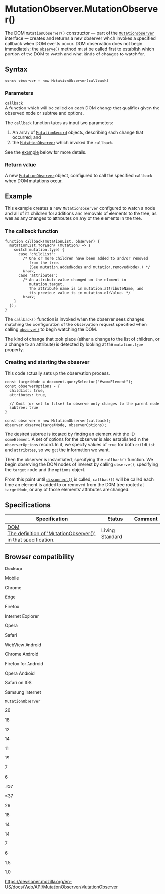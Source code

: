 MutationObserver.MutationObserver()
===================================

The DOM `MutationObserver()` constructor — part of the [`MutationObserver`](../mutationobserver) interface — creates and returns a new observer which invokes a specified callback when DOM events occur. DOM observation does not begin immediately; the [`observe()`](observe) method must be called first to establish which portion of the DOM to watch and what kinds of changes to watch for.

Syntax
------

    const observer = new MutationObserver(callback)

### Parameters

`callback`  
A function which will be called on each DOM change that qualifies given the observed node or subtree and options.

The `callback` function takes as input two parameters:

1.  An array of [`MutationRecord`](../mutationrecord) objects, describing each change that occurred; and
2.  the [`MutationObserver`](../mutationobserver) which invoked the `callback`.

See the [example](#example) below for more details.

### Return value

A new [`MutationObserver`](../mutationobserver) object, configured to call the specified `callback` when DOM mutations occur.

Example
-------

This example creates a new `MutationObserver` configured to watch a node and all of its children for additions and removals of elements to the tree, as well as any changes to attributes on any of the elements in the tree.

### The callback function

    function callback(mutationList, observer) {
      mutationList.forEach( (mutation) => {
        switch(mutation.type) {
          case 'childList':
            /* One or more children have been added to and/or removed
               from the tree.
               (See mutation.addedNodes and mutation.removedNodes.) */
            break;
          case 'attributes':
            /* An attribute value changed on the element in
               mutation.target.
               The attribute name is in mutation.attributeName, and
               its previous value is in mutation.oldValue. */
            break;
        }
      });
    }

The `callback()` function is invoked when the observer sees changes matching the configuration of the observation request specified when calling [`observe()`](observe) to begin watching the DOM.

The kind of change that took place (either a change to the list of children, or a change to an attribute) is detected by looking at the <span class="page-not-created">`mutation.type`</span> property.

### Creating and starting the observer

This code actually sets up the observation process.

    const targetNode = document.querySelector("#someElement");
    const observerOptions = {
      childList: true,
      attributes: true,

      // Omit (or set to false) to observe only changes to the parent node
      subtree: true
    }

    const observer = new MutationObserver(callback);
    observer.observe(targetNode, observerOptions);

The desired subtree is located by finding an element with the ID `someElement`. A set of options for the observer is also established in the `observerOptions` record. In it, we specify values of `true` for both `childList` and `attributes`, so we get the information we want.

Then the observer is instantiated, specifying the `callback()` function. We begin observing the DOM nodes of interest by calling `observe()`, specifying the `target` node and the `options` object.

From this point until [`disconnect()`](disconnect) is called, `callback()` will be called each time an element is added to or removed from the DOM tree rooted at `targetNode`, or any of those elements' attributes are changed.

Specifications
--------------

<table><thead><tr class="header"><th>Specification</th><th>Status</th><th>Comment</th></tr></thead><tbody><tr class="odd"><td><a href="https://dom.spec.whatwg.org/#dom-mutationobserver-mutationobserver">DOM<br />
<span class="small">The definition of 'MutationObserver()' in that specification.</span></a></td><td><span class="spec-living">Living Standard</span></td><td></td></tr></tbody></table>

Browser compatibility
---------------------

Desktop

Mobile

Chrome

Edge

Firefox

Internet Explorer

Opera

Safari

WebView Android

Chrome Android

Firefox for Android

Opera Android

Safari on IOS

Samsung Internet

`MutationObserver`

26

18

12

14

11

15

7

6

≤37

≤37

26

18

14

14

7

6

1.5

1.0

<a href="https://developer.mozilla.org/en-US/docs/Web/API/MutationObserver/MutationObserver" class="_attribution-link">https://developer.mozilla.org/en-US/docs/Web/API/MutationObserver/MutationObserver</a>
